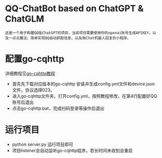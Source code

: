 # QQ-ChatBot based on ChatGPT & ChatGLM
    这是一个用于构建QQ版ChatGPT的项目，当前项目需要使用你的openai账号生成APIKEY，以及一点点魔法，简单实现QQ自动抓取信息，以及用Chat机器人回复的小程序。


# 配置go-cqhttp
详细教程见[go-cqhttp教程](https://docs.go-cqhttp.org/guide/quick_start.html#%E5%9F%BA%E7%A1%80%E6%95%99%E7%A8%8B)
- 首先先下载对应版本的go-cqhttp 安装并生成config.yml文件和device.json文件，协议选择023。 
- 进入go-cqhttp文件夹，打开config.yml，按照教程修改，在第4行配置好QQ账号后退出
- 点击go-cqhttp.bat，完成扫码登录等操作后退出

# 运行项目
- python server.py 运行项目即可
- 项目listener会自动监听go-cqhttp程序，若长时间未收到会重启



